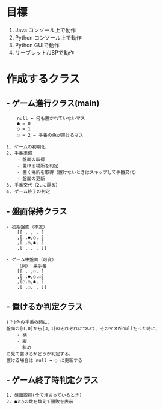 # 目標

1. Java コンソール上で動作
2. Python コンソール上で動作
3. Python GUIで動作
4. サーブレット/JSPで動作


# 作成するクラス

## - ゲーム進行クラス(main)
		null ← 何も置かれていないマス
		● = 0
		○ = 1
		◌ = 2 ← 手番の色が置けるマス

	1. ゲームの初期化
	2. 手番準備
		- 盤面の取得
		- 置ける場所を判定
		- 置く場所を取得（置けないときはスキップして手番交代）
		- 盤面の更新
	3. 手番交代（2.に戻る）
	4. ゲーム終了の判定


## - 盤面保持クラス
	- 初期盤面（不変）
		[[ , , , ]
		,[ ,●,○, ]
		,[ ,○,●, ]
		,[ , , , ]]

	- ゲーム中盤面（可変）
		（例） 黒手番
		[[ , ,◌, ]
		,[ ,●,○,◌]
		,[◌,○,●, ]
		,[ ,◌, , ]]

## - 置けるか判定クラス
	(？)色の手番の時に、
	盤面の[0,0]から[3,3]のそれぞれについて、そのマスがnullだった時に、
		- 横
		- 縦
		- 斜め
	に見て置けるかどうか判定する。
	置ける場合は null → ◌ に更新する

## - ゲーム終了時判定クラス
	1. 盤面取得(全て埋まっているとき)
	2. ●と○の数を数えて勝敗を表示